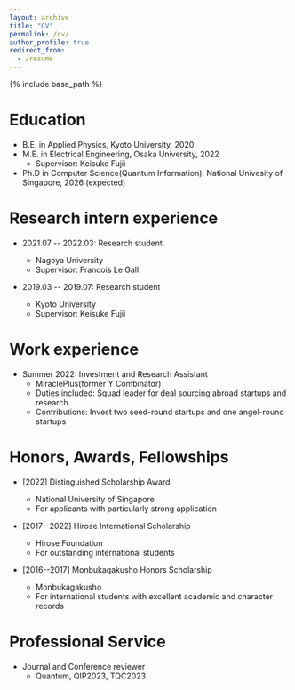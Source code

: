 ```yaml
---
layout: archive
title: "CV"
permalink: /cv/
author_profile: true
redirect_from:
  - /resume
---
```


{% include base_path %}

Education
======
* B.E. in Applied Physics, Kyoto University, 2020
* M.E. in Electrical Engineering, Osaka University, 2022
  * Supervisor: Keisuke Fujii
* Ph.D in Computer Science(Quantum Information), National Univesity of Singapore, 2026 (expected)

Research intern experience
======
* 2021.07 -- 2022.03: Research student
  * Nagoya University
  * Supervisor: Francois Le Gall

* 2019.03 -- 2019.07: Research student
  * Kyoto University
  * Supervisor: Keisuke Fujii

Work experience
======
* Summer 2022: Investment and Research Assistant
  * MiraclePlus(former Y Combinator)
  * Duties included: Squad leader for deal sourcing abroad startups and research
  * Contributions: Invest two seed-round startups and one angel-round startups

  

Honors, Awards, Fellowships
======
* [2022] Distinguished Scholarship Award
  * National University of Singapore
  * For applicants with particularly strong application

* [2017--2022] Hirose International Scholarship
  * Hirose Foundation
  * For outstanding international students

* [2016--2017] Monbukagakusho Honors Scholarship
  * Monbukagakusho
  * For international students with excellent academic and character records


Professional Service
======
* Journal and Conference reviewer
  * Quantum, QIP2023, TQC2023
